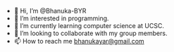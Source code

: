 - 👋 Hi, I’m @Bhanuka-BYR
- 👀 I’m interested in programming.
- 🌱 I’m currently learning computer science at UCSC.
- 💞️ I’m looking to collaborate with my group members.
- 📫 How to reach me bhanukayar@gmail.com

<!---
Bhanuka-BYR/Bhanuka-BYR is a ✨ special ✨ repository because its `README.md` (this file) appears on your GitHub profile.
You can click the Preview link to take a look at your changes.
--->
